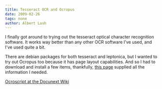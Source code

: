 ```yaml
---
title: Tesseract OCR and Ocropus
date: 2009-02-26
tags: none
author: Albert Lash
---
```

I finally got around to trying out the tesseract optical character recognition software. It works way better than any other OCR software I've used, and I've used quite a bit.

There are debian packages for both tesseract and leptonica, but I wanted to try out Ocropus too because it has page layout capabilities. And so I had to download and install a few items, thankfully, <a href="http://www.nubae.com/ocropus---the-next-gen-linux-ocr-software-1">this page</a> supplied all the information I needed.

<a href="http://www.docunext.com/wiki/Ocroscript">Ocroscript at the Docunext Wiki</a>

